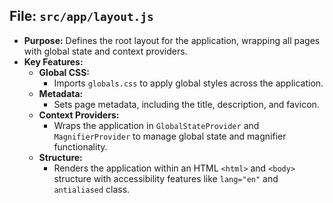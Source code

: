 ## File: `src/app/layout.js`
- **Purpose:** Defines the root layout for the application, wrapping all pages with global state and context providers.
- **Key Features:**
  - **Global CSS:**
    - Imports `globals.css` to apply global styles across the application.
  - **Metadata:**
    - Sets page metadata, including the title, description, and favicon.
  - **Context Providers:**
    - Wraps the application in `GlobalStateProvider` and `MagnifierProvider` to manage global state and magnifier functionality.
  - **Structure:**
    - Renders the application within an HTML `<html>` and `<body>` structure with accessibility features like `lang="en"` and `antialiased` class.